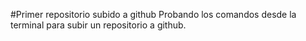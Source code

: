 #Primer repositorio subido a github
Probando los comandos desde la terminal para subir un repositorio a github.
